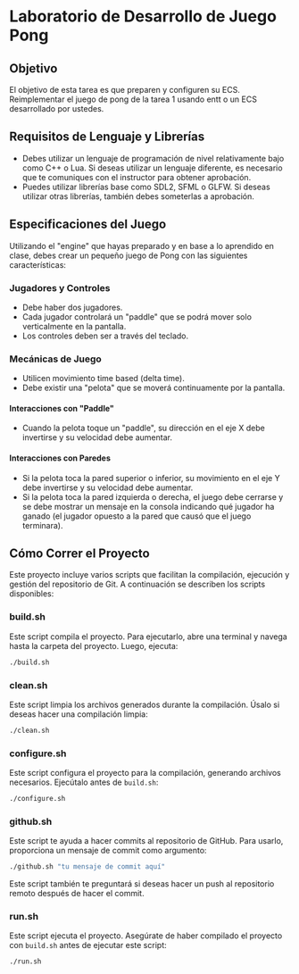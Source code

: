 # Laboratorio de Desarrollo de Juego Pong

## Objetivo

El objetivo de esta tarea es que preparen y configuren su ECS. 
Reimplementar el juego de pong de la tarea 1 usando entt o un ECS desarrollado por ustedes. 

## Requisitos de Lenguaje y Librerías

- Debes utilizar un lenguaje de programación de nivel relativamente bajo como C++ o Lua. Si deseas utilizar un lenguaje diferente, es necesario que te comuniques con el instructor para obtener aprobación.
- Puedes utilizar librerías base como SDL2, SFML o GLFW. Si deseas utilizar otras librerías, también debes someterlas a aprobación.

## Especificaciones del Juego

Utilizando el "engine" que hayas preparado y en base a lo aprendido en clase, debes crear un pequeño juego de Pong con las siguientes características:

### Jugadores y Controles

- Debe haber dos jugadores.
- Cada jugador controlará un "paddle" que se podrá mover solo verticalmente en la pantalla.
- Los controles deben ser a través del teclado.

### Mecánicas de Juego

- Utilicen movimiento time based (delta time).
- Debe existir una "pelota" que se moverá continuamente por la pantalla.

#### Interacciones con "Paddle"

- Cuando la pelota toque un "paddle", su dirección en el eje X debe invertirse y su velocidad debe aumentar.

#### Interacciones con Paredes

- Si la pelota toca la pared superior o inferior, su movimiento en el eje Y debe invertirse y su velocidad debe aumentar.
- Si la pelota toca la pared izquierda o derecha, el juego debe cerrarse y se debe mostrar un mensaje en la consola indicando qué jugador ha ganado (el jugador opuesto a la pared que causó que el juego terminara).


## Cómo Correr el Proyecto

Este proyecto incluye varios scripts que facilitan la compilación, ejecución y gestión del repositorio de Git. A continuación se describen los scripts disponibles:

### build.sh

Este script compila el proyecto. Para ejecutarlo, abre una terminal y navega hasta la carpeta del proyecto. Luego, ejecuta:

```bash
./build.sh
```

### clean.sh

Este script limpia los archivos generados durante la compilación. Úsalo si deseas hacer una compilación limpia:

```bash
./clean.sh
```

### configure.sh

Este script configura el proyecto para la compilación, generando archivos necesarios. Ejecútalo antes de `build.sh`:

```bash
./configure.sh
```

### github.sh

Este script te ayuda a hacer commits al repositorio de GitHub. Para usarlo, proporciona un mensaje de commit como argumento:

```bash
./github.sh "tu mensaje de commit aquí"
```

Este script también te preguntará si deseas hacer un push al repositorio remoto después de hacer el commit.

### run.sh

Este script ejecuta el proyecto. Asegúrate de haber compilado el proyecto con `build.sh` antes de ejecutar este script:

```bash
./run.sh
```
